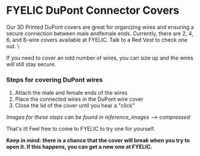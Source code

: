 # FYELIC DuPont Connector Covers
Our 3D Printed DuPont covers are great for organizing wires and ensuring a secure connection between male andfemale ends. 
Currently, there are 2, 4, 6, and 8-wire covers available at FYELIC. 
Talk to a Red Vest to check one out. \

If you need to cover an odd number of wires, you can size up and the wires will still stay secure.

### Steps for covering DuPont wires
1. Attach the male and female ends of the wires
2. Place the connected wires in the DuPont wire cover
3. Close the lid of the cover until you hear a "click"

_Images for these steps can be found in reference_images --> compressed_

That's it! Feel free to come to FYELIC to try one for yourself. 

**Keep in mind: there is a chance that the cover will break when you try to open it. If this happens, you can get a new one at FYELIC.**
